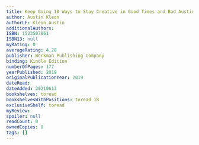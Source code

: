 ```yaml
---
title: Keep Going 10 Ways to Stay Creative in Good Times and Bad Austin Kleon
author: Austin Kleon
authorLF: Kleon Austin
additionalAuthors: 
ISBN: 1523507861
ISBN13: null
myRating: 0
averageRating: 4.28
publisher: Workman Publishing Company
binding: Kindle Edition
numberOfPages: 177
yearPublished: 2019
originalPublicationYear: 2019
dateRead: 
dateAdded: 20210613
bookshelves: toread
bookshelvesWithPositions: toread 18
exclusiveShelf: toread
myReview: 
spoiler: null
readCount: 0
ownedCopies: 0
tags: []
---
```


